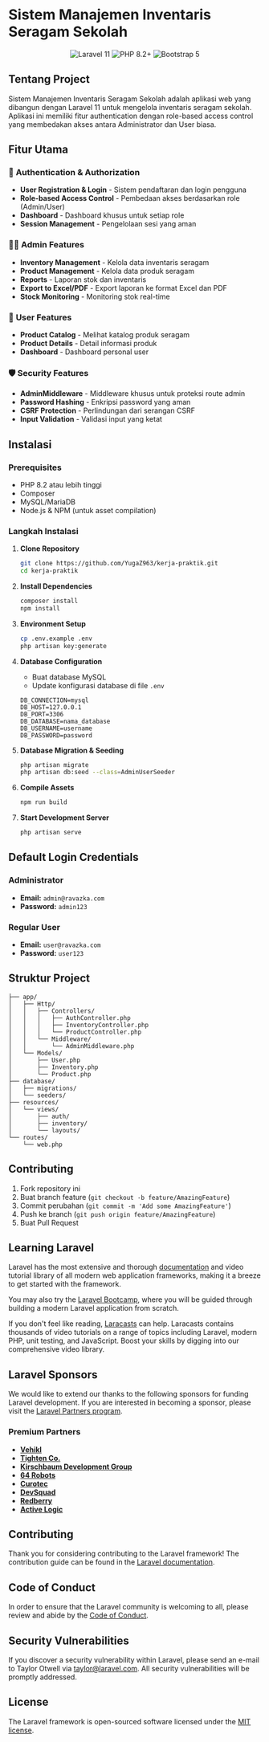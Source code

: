 # Sistem Manajemen Inventaris Seragam Sekolah

<p align="center">
<img src="https://img.shields.io/badge/Laravel-11-red?style=for-the-badge&logo=laravel" alt="Laravel 11">
<img src="https://img.shields.io/badge/PHP-8.2+-blue?style=for-the-badge&logo=php" alt="PHP 8.2+">
<img src="https://img.shields.io/badge/Bootstrap-5-purple?style=for-the-badge&logo=bootstrap" alt="Bootstrap 5">
</p>

## Tentang Project

Sistem Manajemen Inventaris Seragam Sekolah adalah aplikasi web yang dibangun dengan Laravel 11 untuk mengelola inventaris seragam sekolah. Aplikasi ini memiliki fitur authentication dengan role-based access control yang membedakan akses antara Administrator dan User biasa.

## Fitur Utama

### 🔐 **Authentication & Authorization**
- **User Registration & Login** - Sistem pendaftaran dan login pengguna
- **Role-based Access Control** - Pembedaan akses berdasarkan role (Admin/User)
- **Dashboard** - Dashboard khusus untuk setiap role
- **Session Management** - Pengelolaan sesi yang aman

### 👨‍💼 **Admin Features**
- **Inventory Management** - Kelola data inventaris seragam
- **Product Management** - Kelola data produk seragam
- **Reports** - Laporan stok dan inventaris
- **Export to Excel/PDF** - Export laporan ke format Excel dan PDF
- **Stock Monitoring** - Monitoring stok real-time

### 👤 **User Features**
- **Product Catalog** - Melihat katalog produk seragam
- **Product Details** - Detail informasi produk
- **Dashboard** - Dashboard personal user

### 🛡️ **Security Features**
- **AdminMiddleware** - Middleware khusus untuk proteksi route admin
- **Password Hashing** - Enkripsi password yang aman
- **CSRF Protection** - Perlindungan dari serangan CSRF
- **Input Validation** - Validasi input yang ketat

## Instalasi

### Prerequisites
- PHP 8.2 atau lebih tinggi
- Composer
- MySQL/MariaDB
- Node.js & NPM (untuk asset compilation)

### Langkah Instalasi

1. **Clone Repository**
   ```bash
   git clone https://github.com/YugaZ963/kerja-praktik.git
   cd kerja-praktik
   ```

2. **Install Dependencies**
   ```bash
   composer install
   npm install
   ```

3. **Environment Setup**
   ```bash
   cp .env.example .env
   php artisan key:generate
   ```

4. **Database Configuration**
   - Buat database MySQL
   - Update konfigurasi database di file `.env`
   ```env
   DB_CONNECTION=mysql
   DB_HOST=127.0.0.1
   DB_PORT=3306
   DB_DATABASE=nama_database
   DB_USERNAME=username
   DB_PASSWORD=password
   ```

5. **Database Migration & Seeding**
   ```bash
   php artisan migrate
   php artisan db:seed --class=AdminUserSeeder
   ```

6. **Compile Assets**
   ```bash
   npm run build
   ```

7. **Start Development Server**
   ```bash
   php artisan serve
   ```

## Default Login Credentials

### Administrator
- **Email:** `admin@ravazka.com`
- **Password:** `admin123`

### Regular User
- **Email:** `user@ravazka.com`
- **Password:** `user123`

## Struktur Project

```
├── app/
│   ├── Http/
│   │   ├── Controllers/
│   │   │   ├── AuthController.php
│   │   │   ├── InventoryController.php
│   │   │   └── ProductController.php
│   │   └── Middleware/
│   │       └── AdminMiddleware.php
│   └── Models/
│       ├── User.php
│       ├── Inventory.php
│       └── Product.php
├── database/
│   ├── migrations/
│   └── seeders/
├── resources/
│   └── views/
│       ├── auth/
│       ├── inventory/
│       └── layouts/
└── routes/
    └── web.php
```

## Contributing

1. Fork repository ini
2. Buat branch feature (`git checkout -b feature/AmazingFeature`)
3. Commit perubahan (`git commit -m 'Add some AmazingFeature'`)
4. Push ke branch (`git push origin feature/AmazingFeature`)
5. Buat Pull Request

## Learning Laravel

Laravel has the most extensive and thorough [documentation](https://laravel.com/docs) and video tutorial library of all modern web application frameworks, making it a breeze to get started with the framework.

You may also try the [Laravel Bootcamp](https://bootcamp.laravel.com), where you will be guided through building a modern Laravel application from scratch.

If you don't feel like reading, [Laracasts](https://laracasts.com) can help. Laracasts contains thousands of video tutorials on a range of topics including Laravel, modern PHP, unit testing, and JavaScript. Boost your skills by digging into our comprehensive video library.

## Laravel Sponsors

We would like to extend our thanks to the following sponsors for funding Laravel development. If you are interested in becoming a sponsor, please visit the [Laravel Partners program](https://partners.laravel.com).

### Premium Partners

- **[Vehikl](https://vehikl.com/)**
- **[Tighten Co.](https://tighten.co)**
- **[Kirschbaum Development Group](https://kirschbaumdevelopment.com)**
- **[64 Robots](https://64robots.com)**
- **[Curotec](https://www.curotec.com/services/technologies/laravel/)**
- **[DevSquad](https://devsquad.com/hire-laravel-developers)**
- **[Redberry](https://redberry.international/laravel-development/)**
- **[Active Logic](https://activelogic.com)**

## Contributing

Thank you for considering contributing to the Laravel framework! The contribution guide can be found in the [Laravel documentation](https://laravel.com/docs/contributions).

## Code of Conduct

In order to ensure that the Laravel community is welcoming to all, please review and abide by the [Code of Conduct](https://laravel.com/docs/contributions#code-of-conduct).

## Security Vulnerabilities

If you discover a security vulnerability within Laravel, please send an e-mail to Taylor Otwell via [taylor@laravel.com](mailto:taylor@laravel.com). All security vulnerabilities will be promptly addressed.

## License

The Laravel framework is open-sourced software licensed under the [MIT license](https://opensource.org/licenses/MIT).
